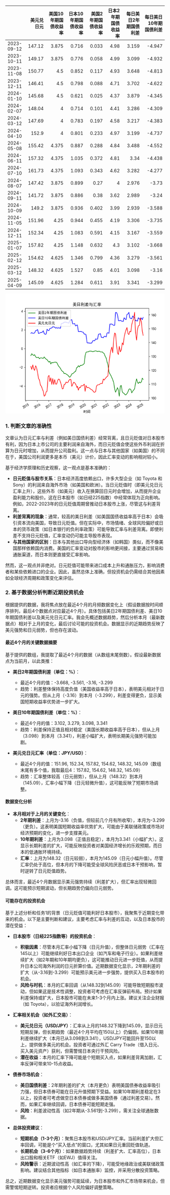 |            |   美元兑日元 |   美国10年期国债收益率 |   日本10年期国债收益率 |   美国2年期国债收益率 |   日本2年期国债收益率 |   每日美日2年期国债利差 |   每日美日10年期国债利差 |
|:-----------|-------------:|-----------------------:|-----------------------:|----------------------:|----------------------:|------------------------:|-------------------------:|
| 2023-09-12 |       147.12 |                  3.875 |                  0.716 |                 0.033 |                  4.98 |                   3.159 |                   -4.947 |
| 2023-10-11 |       149.17 |                  3.875 |                  0.776 |                 0.058 |                  4.99 |                   3.099 |                   -4.932 |
| 2023-11-08 |       150.77 |                  4.5   |                  0.852 |                 0.117 |                  4.93 |                   3.648 |                   -4.813 |
| 2023-12-11 |       146.41 |                  4.5   |                  0.798 |                 0.088 |                  4.71 |                   3.702 |                   -4.622 |
| 2024-01-10 |       145.68 |                  4.5   |                  0.621 |                 0.025 |                  4.37 |                   3.879 |                   -4.345 |
| 2024-02-07 |       148.04 |                  4     |                  0.714 |                 0.101 |                  4.41 |                   3.286 |                   -4.309 |
| 2024-03-12 |       147.69 |                  4     |                  0.783 |                 0.197 |                  4.58 |                   3.217 |                   -4.383 |
| 2024-04-10 |       152.9  |                  4     |                  0.801 |                 0.233 |                  4.97 |                   3.199 |                   -4.737 |
| 2024-05-08 |       155.42 |                  4.375 |                  0.887 |                 0.288 |                  4.84 |                   3.488 |                   -4.552 |
| 2024-06-11 |       157.32 |                  4.375 |                  1.035 |                 0.372 |                  4.81 |                   3.34  |                   -4.438 |
| 2024-07-10 |       161.73 |                  4.375 |                  1.093 |                 0.343 |                  4.62 |                   3.282 |                   -4.277 |
| 2024-08-07 |       147.42 |                  3.875 |                  0.899 |                 0.27  |                  4    |                   2.976 |                   -3.73  |
| 2024-09-11 |       141.72 |                  3.875 |                  0.886 |                 0.38  |                  3.62 |                   2.989 |                   -3.24  |
| 2024-10-09 |       149.2  |                  3.875 |                  0.936 |                 0.402 |                  3.99 |                   2.939 |                   -3.588 |
| 2024-11-05 |       151.96 |                  4.25  |                  0.944 |                 0.455 |                  4.19 |                   3.306 |                   -3.735 |
| 2024-12-11 |       152.34 |                  4.25  |                  1.083 |                 0.591 |                  4.15 |                   3.167 |                   -3.559 |
| 2025-01-07 |       157.82 |                  4.25  |                  1.148 |                 0.632 |                  4.3  |                   3.102 |                   -3.668 |
| 2025-02-12 |       154.62 |                  4.625 |                  1.346 |                 0.799 |                  4.36 |                   3.279 |                   -3.561 |
| 2025-03-12 |       148.32 |                  4.625 |                  1.527 |                 0.85  |                  4.01 |                   3.098 |                   -3.16  |
| 2025-04-09 |       145.09 |                  4.625 |                  1.284 |                 0.611 |                  3.91 |                   3.341 |                   -3.299 |

![图](us_japan_interest.png)

### 1. 判断文章的准确性

文章认为日元汇率与利差（例如美日国债利差）经常背离，且日元贬值对日本股市有利，因为日本上市公司的主要利润来自海外，而日元贬值会使这些外币利润在折算为日元时增加，从而提升公司盈利。这一点与日本与其他国家（如美国）的不同在于，美国公司利润更多是本币（美元）计价，因此汇率变动的影响相对较小。

基于经济学原理和历史观察，这一观点是基本准确的：
- **日元贬值与股市关系**：日本经济高度依赖出口，许多大型企业（如 Toyota 和 Sony）的利润来自海外市场（如美国和欧洲）。当日元贬值时（即美元兑日元汇率上升），这些外币（如美元）收入在换算回日元时会增加，从而提升企业盈利能力和股价。这在日本股市（如日经225指数）中经常体现为正向影响。例如，2022-2023年的日元贬值周期曾推动日本股市上涨，尽管这与利差背离。
- **利差背离的现象**：通常，较高的美日利差（如美国国债收益率高于日本）会吸引资本流向美国，导致日元贬值。但在实际中，市场情绪、全球风险偏好或日本的货币政策（如日本银行的负利率政策）可能导致汇率与利差背离。即使利差不支持日元贬值，汇率变动仍可能主导股市表现。
- **与其他国家的区别**：日本与其他出口导向型经济体（如韩国）类似，而不像美国那样依赖国内消费。美国的汇率变动对股市的影响更间接，主要通过贸易和通胀渠道，而日本则更直接受汇率影响。

然而，这一观点并非绝对。日元贬值可能带来进口成本上升和通胀压力，影响消费者和某些依赖进口的企业。因此，虽然总体上准确，但投资机会仍需结合其他因素如全球经济周期和政策变化来评估。

### 2. 基于数据分析判断近期投资机会

根据提供的数据，我将焦点放在最近4个月的月频数据变化上（假设数据按时间顺序排列，最后4个数据点对应最近4个月）。具体包括美日2年期国债利差、美日10年期国债利差以及美元兑日元汇率。我会先概述数据趋势，然后分析本月（最新数据点）相对于上月的变化，最后讨论可能的投资机会。数据显示的近期趋势反映了美元强势和日元弱势，但也存在波动。

#### 最近4个月的关键数据摘要
基于提供的数组，我提取了最近4个月的数据（从数组末尾倒数）。假设最新数据点为当前月，以此类推：

- **美日2年期国债利差（单位：%）**：
  - 最近4个月的值：-3.668, -3.561, -3.16, -3.299
  - 趋势：利差整体保持高度负值（美国收益率高于日本），表明美元相对于日元的强势。但从上月（-3.16）到本月（-3.299），利差变得更负，显示美国短期收益率优势进一步扩大。

- **美日10年期国债利差（单位：%）**：
  - 最近4个月的值：3.102, 3.279, 3.098, 3.341
  - 趋势：利差保持正值且相对稳定（美国长期收益率高于日本），但从上月（3.098）到本月（3.341），利差小幅扩大，表明长期美元强势可能加剧。

- **美元兑日元汇率（单位：JPY/USD）**：
  - 最近4个月的值：151.96, 152.34, 157.82, 154.62, 148.32, 145.09（数组末尾有多个值，我取最后4：157.82, 154.62, 148.32, 145.09）
  - 趋势：汇率整体较高（日元弱势），但从上月（148.32）到本月（145.09），汇率小幅下降（日元轻微升值），这可能反映了短期市场调整。

#### 数据变化分析
- **本月相对于上月的关键变化**：
  - **2年期利差**：上月为-3.16（负值，但较前几个月有所收窄），本月为-3.299（更负）。这表明美国短期收益率优势扩大，可能由于美联储政策或市场对经济预期的变化，进一步支撑美元。
  - **10年期利差**：上月为3.098（正值且稳定），本月为3.341（小幅扩大）。这显示长期利差的扩大，可能反映投资者对美国经济增长的乐观预期，而日本的低通胀环境持续。
  - **汇率**：上月为148.32（日元较弱），本月为145.09（日元小幅升值）。尽管汇率仍处于高位，但本月的下降可能受全球风险厌恶或日本干预影响，暂时逆转了日元贬值趋势。

总体而言，最近4个月数据显示美元强势持续（利差扩大），但汇率出现轻微回调。这可能预示短期波动，但长期趋势仍偏向日元弱势。

#### 可能存在的投资机会
基于上述分析和任务1的背景（日元贬值可能利好日本股市），我聚焦于近期变化带来的机会。以下是主要判断和建议，主要考虑汇率与利差的互动，以及日本股市的潜在受益：

- **日本股市（日经225指数等）的投资机会**：
  - **积极因素**：尽管本月汇率小幅下降（日元升值），但整体日元弱势（汇率在145以上）可能继续利好日本出口企业（如汽车和电子行业）。如果利差继续扩大（如2年期和10年期均更负），这可能推动日元进一步贬值，从而提升日本公司海外利润的日元折算价值。近期数据变化显示，2年期利差的扩大（从-3.16到-3.299）可能预示美元进一步强势，提供买入日本股市的机会。
  - **风险与时机**：本月的汇率回调（从148.32到145.09）可能导致短期股市波动，但如果这是技术性调整，投资者可考虑在汇率反弹前布局。预计如果利差保持或扩大，日本股市可能在未来1-3个月内上涨。建议关注企业财报（如 Toyota），以验证海外利润增长。

- **汇率相关机会（如外汇交易）**：
  - **美元兑日元（USD/JPY）**：汇率从上月的148.32下降到145.09，显示日元短期反弹，但长期趋势（最近4个月平均在150以上）仍偏弱。如果10年期利差继续扩大（本月已从3.098到3.341），USD/JPY可能回升至150以上，提供做多美元的机会。投资者可通过外汇 Carry Trade（借入日元、买入美元资产）获利，但需警惕日本央行干预风险。
  - **潜在收益**：本月的汇率下降可能是个短期买入点，如果利差背离加剧，汇率反弹可带来10-15点收益。

- **债券市场机会**：
  - **美日国债利差**：2年期利差的扩大（本月更负）表明美国债券收益率吸引力强，但日本债券可能在日元升值预期下受益。如果10年期利差稳定在3以上，投资者可考虑做空日本债券或做多美国债券（通过利差交易）。然而，如果汇率继续回调，日本债券可能短期走强。
  - **风险**：利差波动性高（如2年期从-3.561到-3.299），需关注全球通胀数据。

- **总体投资建议**：
  - **短期机会（1-3个月）**：聚焦日本股市和USD/JPY汇率。当前利差扩大但汇率回调，可能是个“买入低点”的窗口，尤其如果日元重回贬值轨道。
  - **长期机会（3-6个月）**：如果数据趋势持续（利差扩大、汇率高位），日本出口股和相关ETF（如EWJ）值得关注。
  - **风险警示**：近期波动性高（如汇率的下降），可能受地缘政治或美联储政策影响。建议结合其他指标（如日本通胀率）监控，并采用分散投资策略。

总之，近期数据变化显示美元强势可能延续，为日本股市和外汇市场带来机会，但需警惕短期逆转。投资者应根据个人风险偏好调整策略。